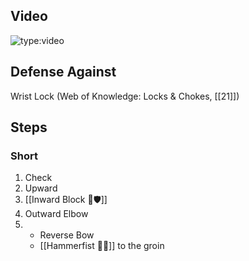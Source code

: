 ## Video

![type:video](https://www.youtube.com/embed/IXZ6kr4VHQw?start=257&end=272)

## Defense Against

Wrist Lock (Web of Knowledge: Locks & Chokes, [[21]])

## Steps

### Short

1. Check
2. Upward
3. [[Inward Block 🔽🛡️]]
4. Outward Elbow
5. - Reverse Bow
    - [[Hammerfist 🔨✊]] to the groin
